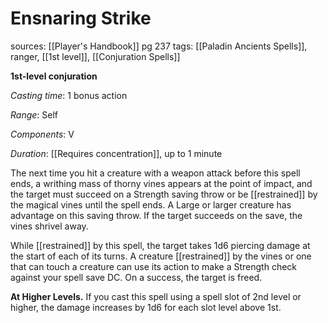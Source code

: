 # Ensnaring Strike
sources: [[Player's Handbook]] pg 237
tags: [[Paladin Ancients Spells]], ranger, [[1st level]], [[Conjuration Spells]]

**1st-level conjuration**

*Casting time*: 1 bonus action

*Range*: Self

*Components*: V

*Duration*: [[Requires concentration]], up to 1 minute

The next time you hit a creature with a weapon attack before this spell ends, a writhing mass of thorny vines appears at the point of impact, and the target must succeed on a Strength saving throw or be [[restrained]] by the magical vines until the spell ends. A Large or larger creature has advantage on this saving throw. If the target succeeds on the save, the vines shrivel away.

While [[restrained]] by this spell, the target takes 1d6 piercing damage at the start of each of its turns. A creature [[restrained]] by the vines or one that can touch a creature can use its action to make a Strength check against your spell save DC. On a success, the target is freed.

**At Higher Levels.** If you cast this spell using a spell slot of 2nd level or higher, the damage increases by 1d6 for each slot level above 1st.
